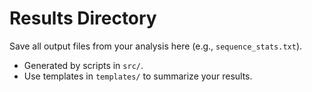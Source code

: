 # Results Directory

Save all output files from your analysis here (e.g., `sequence_stats.txt`).

- Generated by scripts in `src/`.
- Use templates in `templates/` to summarize your results.
